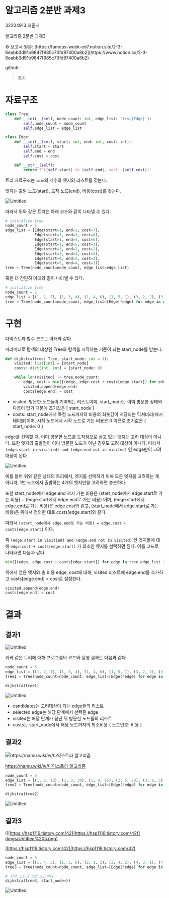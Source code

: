 # 알고리즘 2분반 과제3

32204913 허준서

알고리즘 2분반 과제3

<aside>
⚙ 보고서 원본: [https://famous-week-ed7.notion.site/2-3-6eabb3d91b9847f985c70fd97400a8b2](https://www.notion.so/2-3-6eabb3d91b9847f985c70fd97400a8b2)

github:

</aside>

> 목차
> 

# 자료구조

```python
class Tree:
    def __init__(self, node_count: int, edge_list: 'list[Edge]'):
        self.node_count = node_count
        self.edge_list = edge_list

class Edge:
    def __init__(self, start: int, end: int, cost: int):
        self.start = start
        self.end = end
        self.cost = cost

    def __str__(self):
        return f'({self.start} to {self.end}, cost: {self.cost})'
```

트리 자료구조는 노드의 개수와 엣지의 리스트를 갖는다.

엣지는 출발 노드(start), 도착 노드(end), 비용(cost)를 갖는다.

![Untitled](imgs/Untitled.png)

따라서 위와 같은 트리는 아래 코드와 같이 나타낼 수 있다.

```python
# initialize tree
node_count = 5
edge_list = [Edge(start=1, end=2, cost=7),
             Edge(start=1, end=3, cost=4),
             Edge(start=1, end=4, cost=6),
             Edge(start=1, end=5, cost=1), 
             Edge(start=3, end=2, cost=2), 
             Edge(start=3, end=4, cost=5), 
             Edge(start=4, end=2, cost=3), 
             Edge(start=5, end=4, cost=1)]
tree = Tree(node_count=node_count, edge_list=edge_list)
```

혹은 더 간단히 아래와 같이 나타낼 수 있다.

```python
# initialize tree
node_count = 5
edge_list = [(1, 2, 7), (1, 3, 4), (1, 4, 6), (1, 5, 1), (3, 2, 2), (3, 4, 5), (4, 2, 3), (5, 4, 1)]
tree = Tree(node_count=node_count, edge_list=[Edge(*edge) for edge in edge_list])
```

# 구현

다익스트라 함수 코드는 아래와 같다.

파라미터로 탐색의 대상인 Tree와 탐색을 시작하는 기준이 되는 start_node를 받는다.

```python
def dijkstra(tree: Tree, start_node: int = 1):
    visited: list[int] = [start_node]
    costs: dict[int, int] = {start_node: 0}

    while len(visited) != tree.node_count:
        edge, cost = min([(edge, edge.cost + costs[edge.start]) for edge in tree.edge_list if edge.start in visited and edge.end not in visited], key=lambda x: x[1])
        visited.append(edge.end)
        costs[edge.end] = cost
```

- visited: 방문한 노드들이 기록되는 리스트이며, start_node는 이미 방문한 상태와 다름이 없기 때문에 초기값은 [ start_node ]
- costs: start_node에서 특정 노드까지의 비용의 최솟값이 저장되는 딕셔너리(해시테이블)이며, 시작 노드에서 시작 노드로 가는 비용은 0 이므로 초기값은 { start_node: 0 }

edge를 선택할 때, 이미 방문한 노드를 도착점으로 삼고 있는 엣지는 고려 대상이 아니다. 또한 엣지의 출발점이 이미 방문한 노드가 아닌 경우도 고려 대상이 아니다. 따라서 `(edge.start in visitied) and (edge.end not in visited)` 인 edge만이 고려대상이 된다.

![Untitled](imgs/Untitled.png)

예를 들어 위와 같은 상태의 트리에서, 엣지를 선택하기 위해 모든 엣지를 고려하는 게 아니라, 1번 노드에서 출발하는 4개의 엣지만을 고려하면 충분하다.

또한 start_node에서 edge.end 까지 가는 비용은 (start_node에서 edge.start로 가는 비용) + (edge.start에서 edge.end로 가는 비용) 이며, (edge.start에서 edge.end로 가는 비용)은 edge.cost와 같고, (start_node에서 edge.start로 가는 비용)은 위에서 정의한 대로 costs[edge.start]와 같다.

따라서 `(start_node에서 edge.end로 가는 비용) = edge.cost + costs[edge.start]` 이다.

즉 `(edge.start in visitied) and (edge.end not in visited)` 인 엣지들에 대해 `edge.cost + costs[edge.start]` 가 최소인 엣지를 선택하면 된다. 이를 코드로 나타내면 다음과 같다.

```python
min([(edge, edge.cost + costs[edge.start]) for edge in tree.edge_list if edge.start in visited and edge.end not in visited], key=lambda x: x[1])
```

위에서 얻은 엣지와 총 비용 edge, cost에 대해, visited 리스트에 edge.end를 추가하고 costs[edge.end] = cost로 설정한다.

```python
visited.append(edge.end)
costs[edge.end] = cost
```

# 결과

## 결과1

![Untitled](imgs/Untitled%201.png)

위와 같은 트리에 대해 프로그램의 코드와 실행 결과는 다음과 같다.

```python
node_count = 5
edge_list = [(1, 2, 7), (1, 3, 4), (1, 4, 6), (1, 5, 1), (3, 2, 2), (3, 4, 5), (4, 2, 3), (5, 4, 1)]
tree1 = Tree(node_count=node_count, edge_list=[Edge(*edge) for edge in edge_list])

dijkstra(tree1)
```

![Untitled](imgs/Untitled%202.png)

- candidates는 고려대상이 되는 edge들의 리스트
- selected edge는 해당 단계에서 선택된 edge
- visited는 해당 단계가 끝난 뒤 방문한 노드들의 리스트
- costs는 start_node에서 해당 노드까지의 최소비용 { 노드번호: 비용 }

## 결과2

![[https://namu.wiki/w/다익스트라 알고리즘](https://namu.wiki/w/%EB%8B%A4%EC%9D%B5%EC%8A%A4%ED%8A%B8%EB%9D%BC%20%EC%95%8C%EA%B3%A0%EB%A6%AC%EC%A6%98)](imgs/Untitled%203.png)

[https://namu.wiki/w/다익스트라 알고리즘](https://namu.wiki/w/%EB%8B%A4%EC%9D%B5%EC%8A%A4%ED%8A%B8%EB%9D%BC%20%EC%95%8C%EA%B3%A0%EB%A6%AC%EC%A6%98)

```python
node_count = 6
edge_list = [(1, 2, 10), (1, 3, 30), (1, 4, 15), (2, 5, 20), (3, 6, 5), (4, 3, 5), (4, 6, 20), (5, 6, 20), (6, 4, 20)]
tree2 = Tree(node_count=node_count, edge_list=[Edge(*edge) for edge in edge_list])

dijkstra(tree2)
```

![Untitled](imgs/Untitled%204.png)

## 결과3

![[https://hsp1116.tistory.com/42](https://hsp1116.tistory.com/42)](imgs/Untitled%205.png)

[https://hsp1116.tistory.com/42](https://hsp1116.tistory.com/42)

```python
node_count = 5
edge_list = [(1, 4, 3), (1, 3, 6), (2, 1, 3), (3, 4, 2), (4, 3, 1), (4, 2, 1), (5, 2, 4), (5, 4, 2)]
tree3 = Tree(node_count=node_count, edge_list=[Edge(*edge) for edge in edge_list])

# 시작 노드가 5번 노드이다.
dijkstra(tree3, start_node=5)
```

![Untitled](imgs/Untitled%206.png)
